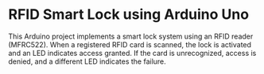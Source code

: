 # RFID Smart Lock using Arduino Uno
This Arduino project implements a smart lock system using an RFID reader (MFRC522). When a registered RFID card is scanned, the lock is activated and an LED indicates access granted.
If the card is unrecognized, access is denied, and a different LED indicates the failure.
